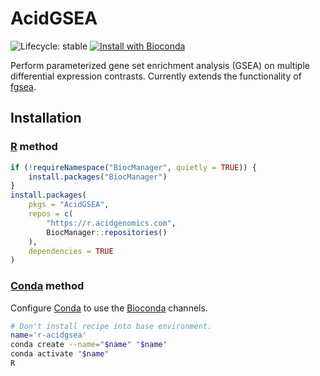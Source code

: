 # AcidGSEA

![Lifecycle: stable](https://img.shields.io/badge/lifecycle-stable-green.svg)
[![Install with Bioconda](https://img.shields.io/badge/install%20with-bioconda-brightgreen.svg?style=flat)](http://bioconda.github.io/recipes/r-acidgsea/README.html)

Perform parameterized gene set enrichment analysis (GSEA) on multiple
differential expression contrasts. Currently extends the functionality of
[fgsea][].

## Installation

### [R][] method

```r
if (!requireNamespace("BiocManager", quietly = TRUE)) {
    install.packages("BiocManager")
}
install.packages(
    pkgs = "AcidGSEA",
    repos = c(
        "https://r.acidgenomics.com",
        BiocManager::repositories()
    ),
    dependencies = TRUE
)
```

### [Conda][] method

Configure [Conda][] to use the [Bioconda][] channels.

```sh
# Don't install recipe into base environment.
name='r-acidgsea'
conda create --name="$name" "$name"
conda activate "$name"
R
```

[bioconda]: https://bioconda.github.io/
[conda]: https://conda.io/
[fgsea]: https://bioconductor.org/packages/fgsea/
[r]: https://www.r-project.org
